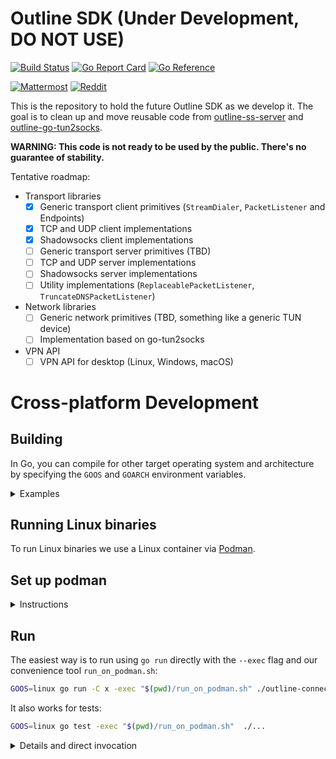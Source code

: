 # Outline SDK (Under Development, DO NOT USE)

[![Build Status](https://github.com/Jigsaw-Code/outline-internal-sdk/actions/workflows/test.yml/badge.svg)](https://github.com/Jigsaw-Code/outline-internal-sdk/actions/workflows/test.yml?query=branch%3Amain)
[![Go Report Card](https://goreportcard.com/badge/github.com/Jigsaw-Code/outline-internal-sdk)](https://goreportcard.com/report/github.com/Jigsaw-Code/outline-internal-sdk)
[![Go Reference](https://pkg.go.dev/badge/github.com/Jigsaw-Code/outline-internal-sdk.svg)](https://pkg.go.dev/github.com/Jigsaw-Code/outline-internal-sdk)

[![Mattermost](https://badgen.net/badge/Mattermost/Outline%20Community/blue)](https://community.internetfreedomfestival.org/community/channels/outline-community)
[![Reddit](https://badgen.net/badge/Reddit/r%2Foutlinevpn/orange)](https://www.reddit.com/r/outlinevpn/)

This is the repository to hold the future Outline SDK as we develop it. The goal is to clean up and move reusable code from [outline-ss-server](https://github.com/Jigsaw-Code/outline-ss-server) and [outline-go-tun2socks](https://github.com/Jigsaw-Code/outline-go-tun2socks).

**WARNING: This code is not ready to be used by the public. There's no guarantee of stability.**

Tentative roadmap:

- Transport libraries
  - [x] Generic transport client primitives (`StreamDialer`, `PacketListener` and Endpoints)
  - [x] TCP and UDP client implementations
  - [x] Shadowsocks client implementations
  - [ ] Generic transport server primitives (TBD)
  - [ ] TCP and UDP server implementations
  - [ ] Shadowsocks server implementations
  - [ ] Utility implementations (`ReplaceablePacketListener`, `TruncateDNSPacketListener`)

- Network libraries
  - [ ] Generic network primitives (TBD, something like a generic TUN device)
  - [ ] Implementation based on go-tun2socks

- VPN API
  - [ ] VPN API for desktop (Linux, Windows, macOS)

# Cross-platform Development

## Building

In Go, you can compile for other target operating system and architecture by specifying the `GOOS` and `GOARCH` environment variables.

<details>
  <summary>Examples</summary>

MacOS example:
```
% GOOS=darwin go build -C x -o ./bin/ ./outline-connectivity 
% file ./x/bin/outline-connectivity 
./x/bin/outline-connectivity: Mach-O 64-bit executable x86_64
```

Linux example:
```
% GOOS=linux go build -C x -o ./bin/ ./outline-connectivity 
% file ./x/bin/outline-connectivity                      
./x/bin/outline-connectivity: ELF 64-bit LSB executable, x86-64, version 1 (SYSV), statically linked, Go BuildID=n0WfUGLum4Y6OpYxZYuz/lbtEdv_kvyUCd3V_qOqb/CC_6GAQqdy_ebeYTdn99/Tk_G3WpBWi8vxqmIlIuU, with debug_info, not stripped
```

Windows example:
```
% GOOS=windows go build -C x -o ./bin/ ./outline-connectivity 
% file ./x/bin/outline-connectivity.exe 
./x/bin/outline-connectivity.exe: PE32+ executable (console) x86-64 (stripped to external PDB), for MS Windows
```
</details>

## Running Linux binaries

To run Linux binaries we use a Linux container via [Podman](https://podman.io/).

## Set up podman
<details>
  <summary>Instructions</summary>

[Install Podman](https://podman.io/docs/installation)
On macOS (once):
```sh
brew install podman
```

Create the podman service VM (once):
```sh
podman machine init
```

Start the VM (after every time it is stopped):
```sh
podman machine start
``` 

You can see it running with `podman machine list`:
```
% podman machine list
NAME                     VM TYPE     CREATED        LAST UP            CPUS        MEMORY      DISK SIZE
podman-machine-default*  qemu        3 minutes ago  Currently running  1           2.147GB     107.4GB
```

When you are done with development, you can stop the machine:
```sh
podman machine stop
```
</details>

## Run

The easiest way is to run using `go run` directly with the `--exec` flag and our convenience tool `run_on_podman.sh`:
```sh
GOOS=linux go run -C x -exec "$(pwd)/run_on_podman.sh" ./outline-connectivity
```

It also works for tests:
```sh
GOOS=linux go test -exec "$(pwd)/run_on_podman.sh"  ./...
```

<details>
  <summary>Details and direct invocation</summary>

The `run_on_podman.sh` script uses `podman run` and the minimal [Alpine Linux](https://en.wikipedia.org/wiki/Alpine_Linux) to run the binary you want:
```sh
podman run --rm -it -v "${bin}":/outline/bin alpine /outline/bin "$@"
```

You can also use `podman` directly to run a pre-built binary:
```
% podman run --rm -it -v ./x/bin:/outline alpine /outline/outline-connectivity
Usage of /outline/outline-connectivity:
  -domain string
        Domain name to resolve in the test (default "example.com.")
  -key string
        Outline access key
  -proto string
        Comma-separated list of the protocols to test. Muse be "tcp", "udp", or a combination of them (default "tcp,udp")
  -resolver string
        Comma-separated list of addresses of DNS resolver to use for the test (default "8.8.8.8,2001:4860:4860::8888")
  -v    Enable debug output
```

Flags explanation:
- `--rm`: Remove container (and pod if created) after exit
- `-i` (interactive): Keep STDIN open even if not attached
- `-t` (tty): Allocate a pseudo-TTY for container
- `-v` (volume): Bind mount a volume into the container. Volume source will be on the server machine, not the client
</details>